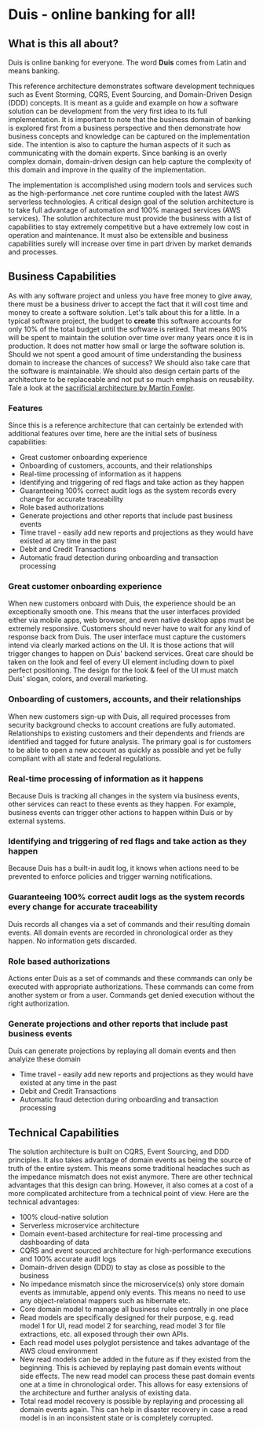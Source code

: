 # Duis - online banking for all!
## What is this all about?
Duis is online banking for everyone. The word <b>Duis</b> comes from Latin and means banking.

This reference architecture demonstrates software development techniques such as Event Storming, CQRS, Event Sourcing, and Domain-Driven Design (DDD) concepts. It is meant as a guide and example on how a software solution can be development from the very first idea to its full implementation. It is important to note that the business domain of banking is explored first from a business perspective and then demonstrate how business concepts and knowledge can be captured on the implementation side. The intention is also to capture the human aspects of it such as communicating with the domain experts. Since banking is an overly complex domain, domain-driven design can help capture the complexity of this domain and improve in the quality of the implementation.

The implementation is accomplished using modern tools and services such as the high-performance .net core runtime coupled with the latest AWS serverless technologies. A critical design goal of the solution architecture is to take full advantage of automation and 100% managed services (AWS services). The solution architecture must provide the business with a list of capabilities to stay extremely competitive but a have extremely low cost in operation and maintenance. It must also be extensible and business capabilities surely will increase over time in part driven by market demands and processes.

## Business Capabilities
As with any software project and unless you have free money to give away, there must be a business driver to accept the fact that it will cost time and money to create a software solution. Let's talk about this for a little. In a typical software project, the budget to <b>create</b> this software accounts for only 10% of the total budget until the software is retired. That means 90% will be spent to maintain the solution over time over many years once it is in production. It does not matter how small or large the software solution is. Should we not spent a good amount of time understanding the business domain to increase the chances of success? We should also take care that the software is maintainable. We should also design certain parts of the architecture to be replaceable and not put so much emphasis on reusability. Tale a look at the [sacrificial architecture by Martin Fowler](https://martinfowler.com/bliki/SacrificialArchitecture.html).

### Features
Since this is a reference architecture that can certainly be extended with additional features over time, here are the initial sets of business capabilities:

  * Great customer onboarding experience
  * Onboarding of customers, accounts, and their relationships
  * Real-time processing of information as it happens
  * Identifying and triggering of red flags and take action as they happen
  * Guaranteeing 100% correct audit logs as the system records every change for accurate traceability
  * Role based authorizations
  * Generate projections and other reports that include past business events
  * Time travel - easily add new reports and projections as they would have existed at any time in the past
  * Debit and Credit Transactions
  * Automatic fraud detection during onboarding and transaction processing

### Great customer onboarding experience
When new customers onboard with Duis, the experience should be an exceptionally smooth one. This means that the user interfaces provided either via mobile apps, web browser, and even native desktop apps must be extremely responsive. Customers should never have to wait for any kind of response back from Duis. The user interface must capture the customers intend via clearly marked actions on the UI. It is those actions that will trigger changes to happen on Duis' backend services. Great care should be taken on the look and feel of every UI element including down to pixel perfect positioning. The design for the look & feel of the UI must match Duis' slogan, colors, and overall marketing. 

### Onboarding of customers, accounts, and their relationships
When new customers sign-up with Duis, all required processes from security background checks to account creations are fully automated. Relationships to existing customers and their dependents and friends are identified and tagged for future analysis. The primary goal is for customers to be able to open a new account as quickly as possible and yet be fully compliant with all state and federal regulations.

### Real-time processing of information as it happens
Because Duis is tracking all changes in the system via business events, other services can react to these events as they happen. For example, business events can trigger other actions to happen within Duis or by external systems.

### Identifying and triggering of red flags and take action as they happen
Because Duis has a built-in audit log, it knows when actions need to be prevented to enforce policies and trigger warning notifications.

### Guaranteeing 100% correct audit logs as the system records every change for accurate traceability
Duis records all changes via a set of commands and their resulting domain events. All domain events are recorded in chronological order as they happen. No information gets discarded. 

### Role based authorizations
Actions enter Duis as a set of commands and these commands can only be executed with appropriate authorizations. These commands can come from another system or from a user. Commands get denied execution without the right authorization.

### Generate projections and other reports that include past business events
Duis can generate projections by replaying all domain events and then analyize these domain 

  * Time travel - easily add new reports and projections as they would have existed at any time in the past
  * Debit and Credit Transactions
  * Automatic fraud detection during onboarding and transaction processing


## Technical Capabilities
The solution architecture is built on CQRS, Event Sourcing, and DDD principles. It also takes advantage of domain events as being the source of truth of the entire system. This means some traditional headaches such as the impedance mismatch does not exist anymore. There are other technical advantages that this design can bring. However, it also comes at a cost of a more complicated architecture from a technical point of view. Here are the technical advantages:

  * 100% cloud-native solution
  * Serverless microservice architecture
  * Domain event-based architecture for real-time processing and dashboarding of data
  * CQRS and event sourced architecture for high-performance executions and 100% accurate audit logs
  * Domain-driven design (DDD) to stay as close as possible to the business
  * No impedance mismatch since the microservice(s) only store domain events as immutable, append only events. This means no need to use any object-relational mappers such as hibernate etc.
  * Core domain model to manage all business rules centrally in one place
  * Read models are specifically designed for their purpose, e.g. read model 1 for UI, read model 2 for searching, read model 3 for file extractions, etc. all exposed through their own APIs.
  * Each read model uses polyglot persistence and takes advantage of the AWS cloud environment
  * New read models can be added in the future as if they existed from the beginning. This is achieved by replaying past domain events without side effects. The new read model can process these past domain events one at a time in chronological order. This allows for easy extensions of the architecture and further analysis of existing data.
  * Total read model recovery is possible by replaying and processing all domain events again. This can help in disaster recovery in case a read model is in an inconsistent state or is completely corrupted.
  



